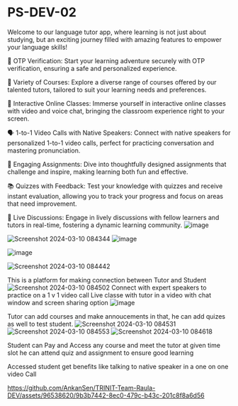 
# PS-DEV-02
Welcome to our language tutor app, where learning is not just about studying, but an exciting journey filled with amazing features to empower your language skills!

🔐 OTP Verification: Start your learning adventure securely with OTP verification, ensuring a safe and personalized experience.

🌟 Variety of Courses: Explore a diverse range of courses offered by our talented tutors, tailored to suit your learning needs and preferences.

🎥 Interactive Online Classes: Immerse yourself in interactive online classes with video and voice chat, bringing the classroom experience right to your screen.

🗣️ 1-to-1 Video Calls with Native Speakers: Connect with native speakers for personalized 1-to-1 video calls, perfect for practicing conversation and mastering pronunciation.

📝 Engaging Assignments: Dive into thoughtfully designed assignments that challenge and inspire, making learning both fun and effective.

📚 Quizzes with Feedback: Test your knowledge with quizzes and receive instant evaluation, allowing you to track your progress and focus on areas that need improvement.

💬 Live Discussions: Engage in lively discussions with fellow learners and tutors in real-time, fostering a dynamic learning community.
![image](https://github.com/AnkanSen/TRINIT-Team-Raula-DEV/assets/96883697/3fe5b047-b73d-4627-ba11-4af64c1d5d70)

![Screenshot 2024-03-10 084344](https://github.com/AnkanSen/TRINIT-Team-Raula-DEV/assets/96538620/39d020e7-2a2f-4b97-8738-77d12f76c88a)
![image](https://github.com/AnkanSen/TRINIT-Team-Raula-DEV/assets/96883697/9b061028-0139-46c9-a4b4-53a2a9cd93b9)

![image](https://github.com/AnkanSen/TRINIT-Team-Raula-DEV/assets/96883697/055160ca-64c6-4907-99c1-9b1d4e4bb64c)


![Screenshot 2024-03-10 084442](https://github.com/AnkanSen/TRINIT-Team-Raula-DEV/assets/96538620/dea39495-5d17-4ac2-bbd7-d3231f4edf65)

This is a platform for making connection between Tutor and Student
![Screenshot 2024-03-10 084502](https://github.com/AnkanSen/TRINIT-Team-Raula-DEV/assets/96538620/1911ba95-aca1-411e-a0bd-04cc23aa5574)
Connect with expert speakers to practice on a 1 v 1 video call
Live classe with tutor in a video with chat window and screen sharing option
![image](https://github.com/AnkanSen/TRINIT-Team-Raula-DEV/assets/96883697/26d3f103-319e-4abd-b222-6b123bddd03b)

Tutor can add courses and make annoucements in that, he can add quizes as well to test student.
![Screenshot 2024-03-10 084531](https://github.com/AnkanSen/TRINIT-Team-Raula-DEV/assets/96538620/9aa08e20-46cf-41c6-9119-62ea8314bfca)
![Screenshot 2024-03-10 084553](https://github.com/AnkanSen/TRINIT-Team-Raula-DEV/assets/96538620/5fc38567-9c32-4a05-a637-2e0095106817)
![Screenshot 2024-03-10 084618](https://github.com/AnkanSen/TRINIT-Team-Raula-DEV/assets/96538620/f649022f-e6fe-415f-bbf7-6bcfed28ef73)

Student can Pay and Access any course and meet the tutor at given time slot he can attend quiz and assignment to ensure good learning


Accessed student get benefits like talking to native speaker in a one on one video Call



https://github.com/AnkanSen/TRINIT-Team-Raula-DEV/assets/96538620/9b3b7442-8ec0-479c-b43c-201c8f8a6d56

